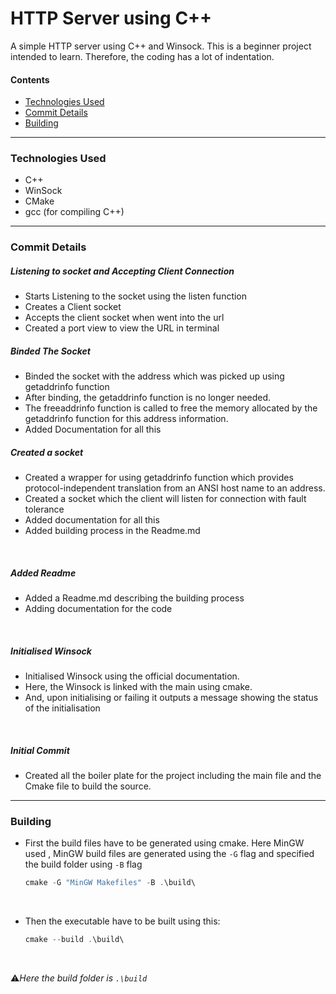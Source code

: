 # HTTP Server using C++
A simple HTTP server using C++ and Winsock. This is a beginner project intended to learn. Therefore, the coding has a lot of indentation.


#### Contents
- [Technologies Used](#technologies-used)
- [Commit Details](#commit-details)
- [Building](#building)

---

### Technologies Used
- C++
- WinSock
- CMake
- gcc (for compiling C++)

---


### Commit Details

##### Listening to socket and Accepting Client Connection
- Starts Listening to the socket using the listen function
- Creates a Client socket
- Accepts the client socket when went into the url
- Created a port view to view the URL in terminal

##### Binded The Socket
- Binded the socket with the address which was picked up using getaddrinfo function
- After binding, the getaddrinfo function is no longer needed.
- The freeaddrinfo function is called to free the memory allocated by the getaddrinfo function for this address information.
- Added Documentation for all this

##### Created a socket
- Created a wrapper for using getaddrinfo function which provides protocol-independent translation from an ANSI host name to an address.
- Created a socket which the client will listen for connection with fault tolerance
- Added documentation for all this
- Added building process in the Readme.md

<br>

##### Added Readme
- Added a Readme.md describing the building process
- Adding documentation for the code

<br>

##### Initialised Winsock
- Initialised Winsock using the official documentation.
-  Here, the Winsock is linked with the main using cmake.
-  And, upon initialising or failing it outputs a message showing the status of the initialisation

<br>

##### Initial Commit
- Created all the boiler plate for the project including the main file and the Cmake file to build the source.


---
### Building

- First the build files have to be generated using cmake. Here MinGW used
, MinGW build files are generated using the `-G` flag and specified the build folder using `-B` flag

    ```powershell
    cmake -G "MinGW Makefiles" -B .\build\
    ```

<br>

- Then the executable have to be built using this:
    
    ```powershell
    cmake --build .\build\
    ```
<br>

:warning:*Here the build folder is `.\build`*
